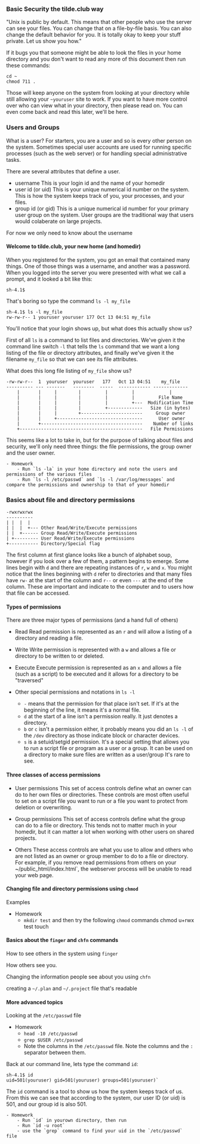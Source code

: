 
### Basic Security the tilde.club way

"Unix is public by default. This means that other people who use the server can see your files. You can change that on a file-by-file basis. You can also change the default behavior for you. It is totally okay to keep your stuff private. Let us show you how."

If it bugs you that someone might be able to look the files in your home directory and you don't want to read any more of this document then run these commands:

    cd ~
    chmod 711 .

Those will keep anyone on the system from looking at your directory while still allowing your `~youruser` site to work.  If you want to have more control over who can view what in your directory, then please read on. You can even come back and read this later, we'll be here.

### Users and Groups

What is a user? For starters, you are a user and so is every other person on the system. Sometimes special user accounts are used for running specific processes (such as the web server) or for handling special administrative tasks.

There are several attributes that define a user.

- username
    This is your login id and the name of your homedir
- user id (or uid)
    This is your unique numerical id number on the system. This is how the system keeps track of you, your processes, and your files.
- group id (or gid)
    This is a unique numerical id number for your primary user group on the system. User groups are the traditional way that users would colaberate on large projects. 

For now we only need to know about the username

#### Welcome to tilde.club, your new home (and homedir)
When you registered for the system, you got an email that contained many things. One of those things was a username, and another was a password. When you logged into the server you were presented with what we call a prompt, and it looked a bit like this:
   
    sh-4.1$

That's boring so type the command `ls -l my_file` 

    sh-4.1$ ls -l my_file
    rw-rw-r-- 1 youruser youruser 177 Oct 13 04:51 my_file

You'll notice that your login shows up, but what does this actually show us?

First of all `ls` is a command to list files and directories. We've given it the command line switch `-l` that tells the `ls` command that we want a long listing of the file or directory attributes, and finally we've given it the filename `my_file` so that we can see its file attributes.

What does this long file listing of `my_file` show us?

    -rw-rw-r--  1  youruser  youruser   177   Oct 13 04:51    my_file
    ---------- --- -------   --------  -----  ------------ -------------
        |       |     |        |         |         |             |
        |       |     |        |         |         |         File Name
        |       |     |        |         |         +---  Modification Time
        |       |     |        |         +-------------   Size (in bytes)
        |       |     |        +-----------------------     Group owner
        |       |     +--------------------------------      User owner
        |       +--------------------------------------    Number of links
        +----------------------------------------------   File Permissions
    
This seems like a lot to take in, but for the purpose of talking about files and security, we'll only need three things: the file permissions, the group owner and the user owner.


    - Homework
        - Run `ls -la` in your home directory and note the users and permissions of the various files
        - Run `ls -l /etc/passwd` and `ls -l /var/log/messages` and compare the permissions and ownership to that of your homedir   
 

### Basics about file and directory permissions

    -rwxrwxrwx
    ----------
    | |  |  |
    | |  |  +--- Other Read/Write/Execute permissions
    | |  +------ Group Read/Write/Execute permissions  
    | +--------- User Read/Write/Execute permissions
    +----------- Directory/Special flag

The first column at first glance looks like a bunch of alphabet soup, however if you look over a few of them, a pattern begins to emerge. Some lines begin with `d` and there are repeating instances of `r`, `w` and `x`. You might notice that the lines beginning with `d` refer to directories and that many files have `rw-` at the start of the column and `r--` or even `---` at the end of the column. These are important and indicate to the computer and to users how that file can be accessed. 

#### Types of permissions

There are three major types of permissions (and a hand full of others)
- Read 
    Read permission is represented as an `r` and will allow a listing of a directory and reading a file.
- Write
    Write permission is represented with a `w` and allows a file or directory to be written to or deleted.
- Execute
    Execute permission is represented as an `x` and allows a file (such as a script) to be executed  and it allows for a directory to be "traversed" 
    
- Other special permissions and notations in `ls -l`
    - `-` means that the permission for that place isn't set. If it's at the beginning of the line, it means it's a normal file.
    - `d` at the start of a line isn't a permission really. It just denotes a directory.
    - `b` or `c` isn't a permission either, it probably means you did an `ls -l` of the `/dev` directory as those indicate block or character devices.
    - `s` is a setuid/setgid permission. It's a special setting that allows you to run a script file or program as a user or a group. It can be used on a directory to make sure files are written as a user/group It's rare to see.

#### Three classes of access permissions

- User permissions
    This set of access controls define what an owner can do to her own files or directories. These controls are most often useful to set on a script file you want to run or a file you want to protect from deletion or overwriting.
 
- Group permissions
    This set of access controls define what the group can do to a file or directory. This tends not to matter much in your homedir, but it can matter a lot when working with other users on shared projects.
    
- Others
    These access controls are what you use to allow and others who are not listed as an owner or group member to do to a file or directory. For example, if you remove read permissions from others on your  ~/public_html/index.html`, the webserver process will be unable to read your web page. 
    
#### Changing file and directory permissions using `chmod`

Examples

- Homework
    - `mkdir test` and then try the following `chmod` commands
            chmod u+rwx test
            touch 

#### Basics about the `finger` and `chfn` commands

How to see others in the system using `finger`

How others see you.

Changing the information people see about you using `chfn`

creating a `~/.plan` and `~/.project` file that's readable


#### More advanced topics

Looking at the `/etc/passwd` file

- Homework
    - `head -10 /etc/passwd`
    - `grep $USER /etc/passwd`
    - Note the columns in the `/etc/passwd` file. Note the columns and the `:` separator between them.

Back at our command line, lets type the command `id`:
    
    sh-4.1$ id
    uid=501(youruser) gid=501(youruser) groups=501(youruser)`

The `id` command is a tool to show us how the system keeps track of us. From this we can see that according to the system, our user ID (or uid) is 501, and our group id is also 501.

    - Homework
        - Run `id` in yourown directory, then run
        - Run `id -u root`
        - use the `grep` command to find your uid in the `/etc/passwd` file
    

